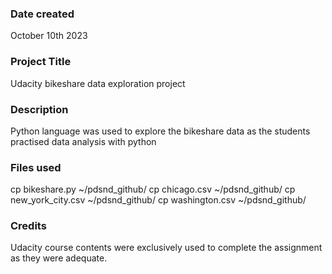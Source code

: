 
### Date created
October 10th 2023

### Project Title
Udacity bikeshare data exploration project

### Description
Python language was used to explore the bikeshare data as the students practised data analysis with python

### Files used
cp bikeshare.py ~/pdsnd_github/
cp chicago.csv ~/pdsnd_github/
cp new_york_city.csv ~/pdsnd_github/
cp washington.csv ~/pdsnd_github/

### Credits
Udacity course contents were exclusively used to complete the assignment as they were adequate.
